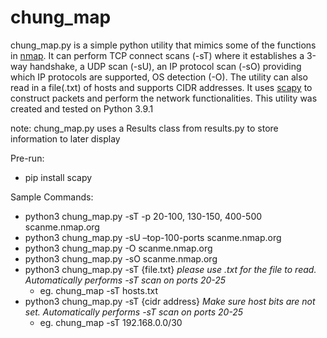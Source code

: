 # chung_map

chung_map.py is a simple python utility that mimics some of the functions in
[nmap](https://nmap.org). It can perform TCP connect scans (-sT) where it establishes
a 3-way handshake, a UDP scan (-sU), an IP protocol scan (-sO) providing which IP protocols
are supported, OS detection (-O). The utility can also read in a file(.txt) of hosts and
supports CIDR addresses. It uses [scapy](https://pypi.org/project/scapy/) to construct packets
and perform the network functionalities. This utility was created and tested on Python 3.9.1

note: chung_map.py uses a Results class from results.py to store information to later display

Pre-run:
- pip install scapy

Sample Commands:
- python3 chung_map.py -sT -p 20-100, 130-150, 400-500 scanme.nmap.org
- python3 chung_map.py -sU –top-100-ports scanme.nmap.org
- python3 chung_map.py -O scanme.nmap.org
- python3 chung_map.py -sO scanme.nmap.org
- python3 chung_map.py -sT {file.txt} *please use .txt for the file to read. Automatically performs
  -sT scan on ports 20-25*
  - eg. chung_map -sT hosts.txt
- python3 chung_map.py -sT {cidr address} *Make sure host bits are not set. Automatically performs
  -sT scan on ports 20-25*
  - eg. chung_map -sT 192.168.0.0/30
